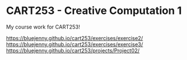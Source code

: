 # CART253 - Creative Computation 1

My course work for CART253!

https://bluejenny.github.io/cart253/exercises/exercise2/
https://bluejenny.github.io/cart253/exercises/exercise3/
https://bluejenny.github.io/cart253/projects/Project02/
